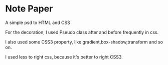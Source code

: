 Note Paper
=============================
A simple psd to HTML and CSS

For the decoration, I used Pseudo class after and before frequently in css.

I also used some CSS3 property, like gradient,box-shadow,transform and so on.

I used less to right css, because it's better to right CSS3.